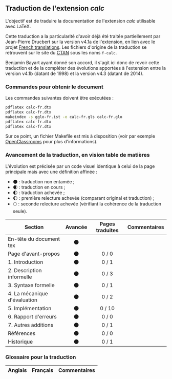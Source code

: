 ## Traduction de l'extension *calc*

L'objectif est de traduire la documentation de l'extension *calc* utilisable avec LaTeX. 

Cette traduction a la particularité d'avoir déjà été traitée partiellement par Jean-Pierre Drucbert sur la version v4.1a de l'extension, en lien avec le projet [French translations](https://www.ctan.org/pkg/french-translations). Les fichiers d'origine de la traduction se retrouvent sur le site du [CTAN](https://www.ctan.org/tex-archive/info/french-translations/macros/latex/required/tools) sous les noms `f-calc`.

Benjamin Bayart ayant donné son accord, il s'agit ici donc de revoir cette traduction et de la compléter des évolutions apportées à l'extension entre la version v4.1b (datant de 1998) et la version v4.3 (datant de 2014).

### Commandes pour obtenir le document

Les commandes suivantes doivent être exécutées :

```bash
pdflatex calc-fr.dtx
pdflatex calc-fr.dtx
makeindex -s gglo-fr.ist -o calc-fr.gls calc-fr.glo
pdflatex calc-fr.dtx
pdflatex calc-fr.dtx
```

Sur ce point, un fichier Makefile est mis à disposition (voir par exemple [OpenClassrooms](https://openclassrooms.com/courses/compilez-sous-gnu-linux#/id/r-1130480) pour plus d'informations).


### Avancement de la traduction, en vision table de matières

L'évolution est précisée par un code visuel identique à celui de la page principale mais avec une définition affinée :

- :new_moon: : traduction non entamée ;
- :waxing_crescent_moon: : traduction en cours ;
- :first_quarter_moon: : traduction achevée ;
- :waxing_gibbous_moon: : première relecture achevée (comparant original et traduction) ; 
- :full_moon: : seconde relecture achevée (vérifiant la cohérence de la traduction seule).

Section                       | Avancée                | Pages traduites | Commentaires 
----------------------------- | :--------------------: | :-------------: | -------------------------
En-tête du document tex       | :new_moon:             |                 |
Page d'avant-propos           | :new_moon:             | 0 / 0           | 
1. Introduction               | :new_moon:             | 0 / 1           |
2. Description informelle     | :new_moon:             | 0 / 3           |
3. Syntaxe formelle           | :new_moon:             | 0 / 1           |
4. La mécanique d'évaluation  | :new_moon:             | 0 / 2           |
5. Implémentation             | :new_moon:             | 0 / 10          |
6. Rapport d'erreurs          | :new_moon:             | 0 / 0           |
7. Autres additions           | :new_moon:             | 0 / 1           |
Références                    | :new_moon:             | 0 / 0           |
Historique                    | :new_moon:             | 0 / 1           |

### Glossaire pour la traduction

Anglais                | Français                                       | Commentaires 
---------------------- | ---------------------------------------------- | -------------------------------
